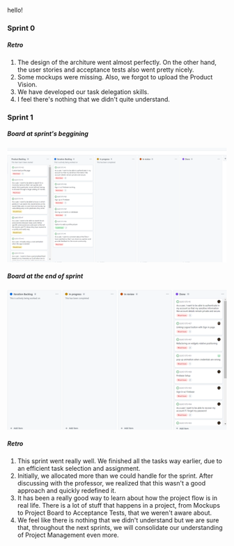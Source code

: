 hello!

<h3> Sprint 0 </h3>

<h5> Retro </h5>

1. The design of the architure went almost perfectly. On the other hand, the user stories and acceptance tests also went pretty nicely.
2. Some mockups were missing. Also, we forgot to upload the Product Vision. 
3. We have developed our task delegation skills.
4. I feel there's nothing that we didn't quite understand.

<h3> Sprint 1</h3>

<h5> Board at sprint's beggining </h5>

![Sprint 1](images/sprint1.PNG)

<h5> Board at the end of sprint </h5>

![Sprint 1](images/sprint2.PNG)

<h5> Retro </h5>

1. This sprint went really well. We finished all the tasks way earlier, due to an efficient task selection and assignment.
2. Initially, we allocated more than we could handle for the sprint. After discussing with the professor, we realized that this wasn't a good approach and quickly redefined it.
3. It has been a really good way to learn about how the project flow is in real life. There is a lot of stuff that happens in a project, from Mockups to Project Board to Acceptance Tests, that we weren't aware about.
4. We feel like there is nothing that we didn't understand but we are sure that, throughout the next sprints, we will consolidate our understanding of Project Management even more.

